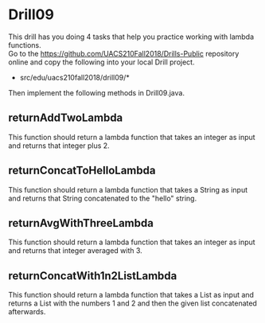 # Drill09

This drill has you doing 4 tasks that help you practice working with lambda functions.  
Go to the 
https://github.com/UACS210Fall2018/Drills-Public repository online and
copy the following into your local Drill project.

 * src/edu/uacs210fall2018/drill09/*

Then implement the following methods in Drill09.java.

## returnAddTwoLambda

This function should return a lambda function that takes an integer as input and 
returns that integer plus 2.

## returnConcatToHelloLambda

This function should return a lambda function that takes a String as input and 
returns that String concatenated to the "hello" string.

## returnAvgWithThreeLambda

This function should return a lambda function that takes an integer as input and 
returns that integer averaged with 3.

## returnConcatWith1n2ListLambda

This function should return a lambda function that takes a List<Integer> as input and 
returns a List with the numbers 1 and 2 and then the given list concatenated afterwards. 
